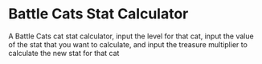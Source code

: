 # Battle Cats Stat Calculator
A Battle Cats cat stat calculator, input the level for that cat, input the value of the stat that you want to calculate, and input the treasure multiplier to calculate the new stat for that cat
